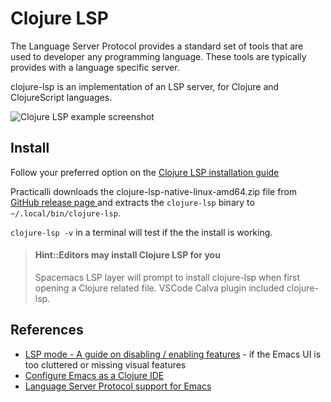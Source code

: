 # Clojure LSP

The Language Server Protocol provides a standard set of tools that are used to developer any programming language.  These tools are typically provides with a language specific server.

clojure-lsp is an implementation of an LSP server, for Clojure and ClojureScript languages.

![Clojure LSP example screenshot](https://emacs-lsp.github.io/lsp-mode/tutorials/images/clojure-call-hierarchy.png)


## Install

Follow your preferred option on the [Clojure LSP installation guide](https://clojure-lsp.io/installation/)

Practicalli downloads the clojure-lsp-native-linux-amd64.zip file from [GitHub release page ](https://github.com/clojure-lsp/clojure-lsp/releases)and extracts the `clojure-lsp` binary to `~/.local/bin/clojure-lsp`.

`clojure-lsp -v` in a terminal will test if the the install is working.

> #### Hint::Editors may install Clojure LSP for you
> Spacemacs LSP layer will prompt to install clojure-lsp when first opening a Clojure related file. VSCode Calva plugin included clojure-lsp.


## References

* [LSP mode - A guide on disabling / enabling features](https://emacs-lsp.github.io/lsp-mode/tutorials/how-to-turn-off/) - if the Emacs UI is too cluttered or missing visual features
* [Configure Emacs as a Clojure IDE](https://emacs-lsp.github.io/lsp-mode/tutorials/clojure-guide/)
* [Language Server Protocol support for Emacs](https://emacs-lsp.github.io/lsp-mode/)
